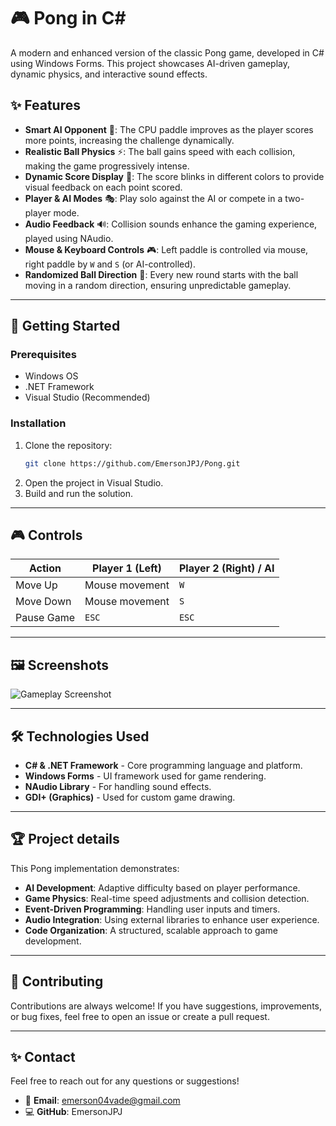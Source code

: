 # 🎮 Pong in C#

A modern and enhanced version of the classic Pong game, developed in C# using Windows Forms. This project showcases AI-driven gameplay, dynamic physics, and interactive sound effects.

## ✨ Features

- **Smart AI Opponent** 🤖: The CPU paddle improves as the player scores more points, increasing the challenge dynamically.
- **Realistic Ball Physics** ⚡: The ball gains speed with each collision, making the game progressively intense.
- **Dynamic Score Display** 🎨: The score blinks in different colors to provide visual feedback on each point scored.
- **Player & AI Modes** 🎭: Play solo against the AI or compete in a two-player mode.
- **Audio Feedback** 🔊: Collision sounds enhance the gaming experience, played using NAudio.
- **Mouse & Keyboard Controls** 🎮: Left paddle is controlled via mouse, right paddle by `W` and `S` (or AI-controlled).
- **Randomized Ball Direction** 🎲: Every new round starts with the ball moving in a random direction, ensuring unpredictable gameplay.

---

## 🚀 Getting Started

### Prerequisites
- Windows OS
- .NET Framework
- Visual Studio (Recommended)

### Installation
1. Clone the repository:
   ```sh
   git clone https://github.com/EmersonJPJ/Pong.git
   ```
2. Open the project in Visual Studio.
3. Build and run the solution.

---

## 🎮 Controls

| Action               | Player 1 (Left)  | Player 2 (Right) / AI |
|----------------------|-----------------|----------------------|
| Move Up             | Mouse movement  | `W`                  |
| Move Down           | Mouse movement  | `S`                  |
| Pause Game          | `ESC`            | `ESC`                 |

---

## 🖼️ Screenshots

![Gameplay Screenshot](https://i.imgur.com/pTzMnSY.png)

---

## 🛠️ Technologies Used
- **C# & .NET Framework** - Core programming language and platform.
- **Windows Forms** - UI framework used for game rendering.
- **NAudio Library** - For handling sound effects.
- **GDI+ (Graphics)** - Used for custom game drawing.

---

## 🏆 Project details
This Pong implementation demonstrates:
- **AI Development**: Adaptive difficulty based on player performance.
- **Game Physics**: Real-time speed adjustments and collision detection.
- **Event-Driven Programming**: Handling user inputs and timers.
- **Audio Integration**: Using external libraries to enhance user experience.
- **Code Organization**: A structured, scalable approach to game development.

---

## 🤝 Contributing

Contributions are always welcome! If you have suggestions, improvements, or bug fixes, feel free to open an issue or create a pull request. 

---

## ✨ Contact  

Feel free to reach out for any questions or suggestions!  

- 📧 **Email**: emerson04vade@gmail.com  
- 💻 **GitHub**: EmersonJPJ
